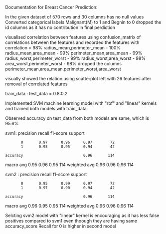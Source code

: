Documentation for Breast Cancer Prediction:

In the given dataset of 570 rows and 30 columns has no null values
Converted categorical labels Malignant(M) to 1 and Begnin to 0
dropped the id columns as it has no contribution in final perdiction

visualised correlation between features using confusion_matrix of correlations between the features 
and recorded the features with correlation > 98%
radius_mean,perimeter_mean - 100%
radius_mean,area_mean - 99%
perimeter_mean,area_mean - 99%
radius_worst,perimeter_worst - 99%
radius_worst,area_worst - 98%
area_worst,perimeter_worst - 98%
dropped the columns perimeter_mean,area_mean,perimeter_worst,area_worst

visually showed the relation using scatterplot
left with 26 features after removal of correlated features

train_data : test_data = 0.8:0.2

Implemented SVM machine learning model with "rbf" and "linear" kernels and trained both models with train_data

Observed accuracy on test_data from both models are same, which is 95.6% 

svm1:
precision    recall  f1-score   support

           0       0.97      0.96      0.97        72
           1       0.93      0.95      0.94        42

    accuracy                           0.96       114
   macro avg       0.95      0.96      0.95       114
weighted avg       0.96      0.96      0.96       114


svm2 : 
precision    recall  f1-score   support

           0       0.95      0.99      0.97        72
           1       0.97      0.90      0.94        42

    accuracy                           0.96       114
   macro avg       0.96      0.95      0.95       114
weighted avg       0.96      0.96      0.96       114

Selcting svm2 model with "linear" kernel is encouraging as it has less false positives compared to svm1 even thoough they are having same accuracy_score
Recall for 0 is higher in second model
